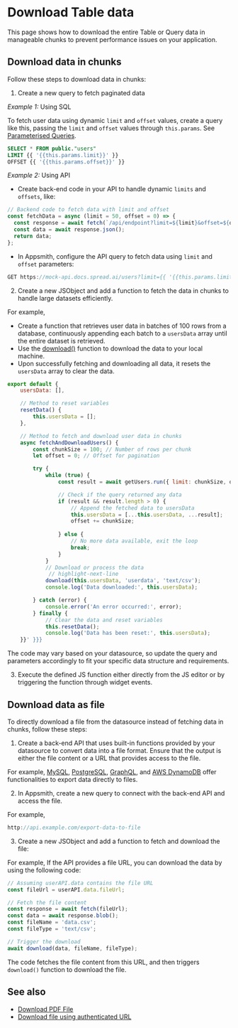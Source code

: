 # Download Table data

This page shows how to download the entire Table or Query data in manageable chunks to prevent performance issues on your application. 



## Download data in chunks 

Follow these steps to download data in chunks:

1. Create a new query to fetch paginated data


 

*Example 1:* Using SQL

 

To fetch user data using dynamic `limit` and `offset` values, create a query like this, passing the `limit` and `offset` values through `this.params`. See [Parameterised Queries](/connect-data/concepts/dynamic-queries).


 ```sql
SELECT * FROM public."users" 
LIMIT {{ '{{this.params.limit}}' }} 
OFFSET {{ '{{this.params.offset}}' }}
```


*Example 2:* Using API

 

* Create back-end code in your API to handle dynamic `limits` and `offsets`, like:

```js
// Backend code to fetch data with limit and offset
const fetchData = async (limit = 50, offset = 0) => {
  const response = await fetch(`/api/endpoint?limit=${limit}&offset=${offset}`);
  const data = await response.json();
  return data;
};
```

* In Appsmith, configure the API query to fetch data using `limit` and `offset` parameters:

```js
GET https://mock-api.docs.spread.ai/users?limit={{ '{{this.params.limit}}' }}&offset={{ '{{this.params.offset}}' }}
```






2. Create a new JSObject and add a function to fetch the data in chunks to handle large datasets efficiently.

 



For example,

- Create a function that retrieves user data in batches of 100 rows from a database, continuously appending each batch to a `usersData` array until the entire dataset is retrieved.
- Use the [download()](/reference/framework/global-functions.md#download) function to download the data to your local machine.
- Upon successfully fetching and downloading all data, it resets the `usersData` array to clear the data.


```js
export default {
    usersData: [],

    // Method to reset variables
    resetData() {
        this.usersData = [];
    },

    // Method to fetch and download user data in chunks
    async fetchAndDownloadUsers() {
        const chunkSize = 100; // Number of rows per chunk
        let offset = 0; // Offset for pagination

        try {
            while (true) {
                const result = await getUsers.run({ limit: chunkSize, offset });

                // Check if the query returned any data
                if (result && result.length > 0) {
                    // Append the fetched data to usersData
                    this.usersData = [...this.usersData, ...result];
                    offset += chunkSize;
                
                } else {
                    // No more data available, exit the loop
                    break;
                }
            }
            // Download or process the data
             // highlight-next-line
            download(this.usersData, 'userdata', 'text/csv');
            console.log('Data downloaded:', this.usersData);

        } catch (error) {
            console.error('An error occurred:', error);
        } finally {
            // Clear the data and reset variables
            this.resetData();
            console.log('Data has been reset:', this.usersData);
    }}' }}}
```

The code may vary based on your datasource, so update the query and parameters accordingly to fit your specific data structure and requirements.




3. Execute the defined JS function either directly from the JS editor or by triggering the function through widget events.



## Download data as file

To directly download a file from the datasource instead of fetching data in chunks, follow these steps:


1. Create a back-end API that uses built-in functions provided by your datasource to convert data into a file format. Ensure that the output is either the file content or a URL that provides access to the file.



 

 For example, [MySQL](https://dev.mysql.com/doc/mysql-shell/8.0/en/mysql-shell-utilities-table-export.html), [PostgreSQL](https://www.postgresql.org/docs/current/sql-copy.html), [GraphQL](https://docs.celigo.com/hc/en-us/articles/6223964431003-Export-data-from-GraphQL#Configure_Export), and [AWS DynamoDB](https://docs.aws.amazon.com/amazondynamodb/latest/developerguide/S3DataExport_Requesting.html#S3DataExport_Requesting_SDK) offer functionalities to export data directly to files.







2. In Appsmith, create a new query to connect with the back-end API and access the file.

 

For example,


```js
http://api.example.com/export-data-to-file
```




3. Create a new JSObject and add a function to fetch and download the file:

 

For example, If the API provides a file URL, you can download the data by using the following code:


```js
// Assuming userAPI.data contains the file URL
const fileUrl = userAPI.data.fileUrl; 

// Fetch the file content
const response = await fetch(fileUrl);
const data = await response.blob();
const fileName = 'data.csv';
const fileType = 'text/csv';

// Trigger the download
await download(data, fileName, fileType);
```

The code fetches the file content from this URL, and then triggers `download()` function to download the file.



## See also

* [Download PDF File](/reference/framework/global-functions.md#download)
* [Download file using authenticated URL](/connect-data/how-to-guides/how-to-download-files-using-api#download-file-using-public-url)